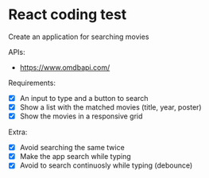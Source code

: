 # React coding test

Create an application for searching movies

APIs:

- https://www.omdbapi.com/

Requirements:

- [x] An input to type and a button to search
- [x] Show a list with the matched movies (title, year, poster)
- [x] Show the movies in a responsive grid

Extra:

- [x] Avoid searching the same twice
- [x] Make the app search while typing
- [x] Avoid to search continuosly while typing (debounce)

